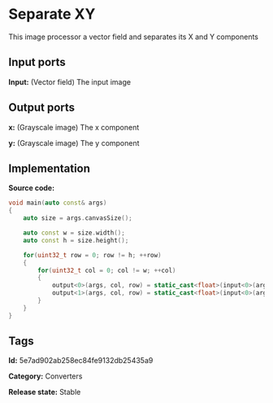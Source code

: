 # Separate XY

This image processor a vector field and separates its X and Y components

## Input ports

__Input:__ (Vector field) The input image

## Output ports

__x:__ (Grayscale image) The x component

__y:__ (Grayscale image) The y component

## Implementation

__Source code:__

```c++
void main(auto const& args)
{
	auto size = args.canvasSize();

	auto const w = size.width();
	auto const h = size.height();

	for(uint32_t row = 0; row != h; ++row)
	{
		for(uint32_t col = 0; col != w; ++col)
		{
			output<0>(args, col, row) = static_cast<float>(input<0>(args, col, row)[0]);
			output<1>(args, col, row) = static_cast<float>(input<0>(args, col, row)[1]);
		}
	}
}
```

## Tags

__Id:__ 5e7ad902ab258ec84fe9132db25435a9

__Category:__ Converters

__Release state:__ Stable
